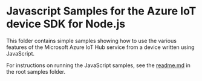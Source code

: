 # Javascript Samples for the Azure IoT device SDK for Node.js

This folder contains simple samples showing how to use the various features of the Microsoft Azure IoT Hub service from a device written using JavaScript.

For instructions on running the JavaScript samples, see the [readme.md](./samples) in the root samples folder.
